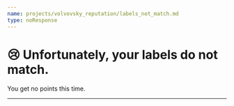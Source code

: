 ```yaml
---
name: projects/volvovsky_reputation/labels_not_match.md
type: noResponse
---
```


# 😢 Unfortunately, your labels do not match.

You get no points this time.

---
